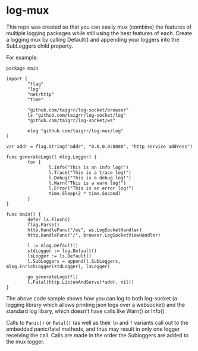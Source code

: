 # log-mux

This repo was created so that you can easily mux (combine) the features of
multiple logging packages while still using the best features of each.
Create a logging mux by calling Default() and appending your loggers into the
SubLoggers child property.

For example:

```golang
package main

import (
        "flag"
        "log"
        "net/http"
        "time"

        "github.com/taigrr/log-socket/browser"
        ls "github.com/taigrr/log-socket/log"
        "github.com/taigrr/log-socket/ws"

        mlog "github.com/taigrr/log-mux/log"
)

var addr = flag.String("addr", "0.0.0.0:8080", "http service address")

func generateLogs(l mlog.Logger) {
        for {
                l.Info("This is an info log!")
                l.Trace("This is a trace log!")
                l.Debug("This is a debug log!")
                l.Warn("This is a warn log!")
                l.Error("This is an error log!")
                time.Sleep(2 * time.Second)
        }
}

func main() {
        defer ls.Flush()
        flag.Parse()
        http.HandleFunc("/ws", ws.LogSocketHandler)
        http.HandleFunc("/", browser.LogSocketViewHandler)

        l := mlog.Default()
        stdLogger := log.Default()
        lsLogger := ls.Default()
        l.SubLoggers = append(l.SubLoggers, mlog.EnrichLogger(stdLogger), lsLogger)

        go generateLogs(*l)
        l.Fatal(http.ListenAndServe(*addr, nil))
}
```

The above code sample shows how you can log to both log-socket (a logging
library which allows printing json logs over a websocket) and the standard
log libary, which doesn't have calls like Warn() or Info().

Calls to `Panic()` or `Fatal()` (as well as their `ln` and `f` variants call
out to the embedded panic/fatal methods, and thus may result in only one logger
receiving the call. Calls are made in the order the Subloggers are added to the
mux logger.

